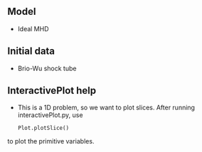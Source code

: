 Model
-----
  - Ideal MHD



Initial data
------------
  - Brio-Wu shock tube



InteractivePlot help
--------------------
  - This is a 1D problem, so we want to plot slices. After running
  interactivePlot.py, use

      `Plot.plotSlice()`

  to plot the primitive variables.
